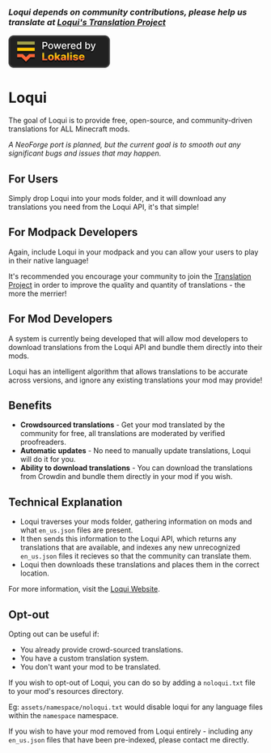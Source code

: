 ### **_Loqui depends on community contributions, please help us translate at [Loqui's Translation Project](https://loqui.imb11.dev/)_**

[![](/lokalise_badge.png)](https://lokalise.com/solutions/for-managers)

# Loqui

The goal of Loqui is to provide free, open-source, and community-driven translations for ALL Minecraft mods.

*A NeoForge port is planned, but the current goal is to smooth out any significant bugs and issues that may happen.*

## For Users

Simply drop Loqui into your mods folder, and it will download any translations you need from the Loqui API, it's that simple!

## For Modpack Developers

Again, include Loqui in your modpack and you can allow your users to play in their native language!

It's recommended you encourage your community to join the [Translation Project](https://loqui.imb11.dev/) in order to improve the quality and quantity of translations - the more the merrier!

## For Mod Developers

A system is currently being developed that will allow mod developers to download translations from the Loqui API and bundle them directly into their mods.

Loqui has an intelligent algorithm that allows translations to be accurate across versions, and ignore any existing translations your mod may provide!

## Benefits

- **Crowdsourced translations** - Get your mod translated by the community for free, all translations are moderated by verified proofreaders.
- **Automatic updates** - No need to manually update translations, Loqui will do it for you.
- **Ability to download translations** - You can download the translations from Crowdin and bundle them directly in your mod if you wish.

## Technical Explanation

- Loqui traverses your mods folder, gathering information on mods and what `en_us.json` files are present.
- It then sends this information to the Loqui API, which returns any translations that are available, and indexes any new unrecognized `en_us.json` files it recieves so that the community can translate them.
- Loqui then downloads these translations and places them in the correct location.

For more information, visit the [Loqui Website](https://loqui.imb11.dev/).

## Opt-out

Opting out can be useful if:

- You already provide crowd-sourced translations.
- You have a custom translation system.
- You don't want your mod to be translated.

If you wish to opt-out of Loqui, you can do so by adding a `noloqui.txt` file to your mod's resources directory.

Eg: `assets/namespace/noloqui.txt` would disable loqui for any language files within the `namespace` namespace.

If you wish to have your mod removed from Loqui entirely - including any `en_us.json` files that have been pre-indexed, please contact me directly.
